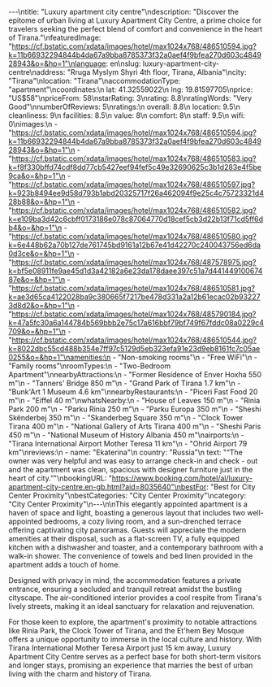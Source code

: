 ---\ntitle: "Luxury apartment city centre"\ndescription: "Discover the epitome of urban living at Luxury Apartment City Centre, a prime choice for travelers seeking the perfect blend of comfort and convenience in the heart of Tirana."\nfeaturedImage: "https://cf.bstatic.com/xdata/images/hotel/max1024x768/486510594.jpg?k=11b66932294844b4da67a9bba8785373f32a0aef4f9bfea270d603c484928943&o=&hp=1"\nlanguage: en\nslug: luxury-apartment-city-centre\naddress: "Rruga Myslym Shyri 4th floor, Tirana, Albania"\ncity: "Tirana"\nlocation: "Tirana"\naccommodationType: "apartment"\ncoordinates:\n  lat: 41.32559022\n  lng: 19.81597705\nprice: "US$58"\npriceFrom: 58\nstarRating: 3\nrating: 8.8\nratingWords: "Very Good"\nnumberOfReviews: 5\nratings:\n  overall: 8.8\n  location: 9.5\n  cleanliness: 9\n  facilities: 8.5\n  value: 8\n  comfort: 8\n  staff: 9.5\n  wifi: 0\nimages:\n  - "https://cf.bstatic.com/xdata/images/hotel/max1024x768/486510594.jpg?k=11b66932294844b4da67a9bba8785373f32a0aef4f9bfea270d603c484928943&o=&hp=1"\n  - "https://cf.bstatic.com/xdata/images/hotel/max1024x768/486510583.jpg?k=f8f330bffd74cdf8dd77cb5427eef94fef5c49e32690625c3b1d283e4f5be9ca&o=&hp=1"\n  - "https://cf.bstatic.com/xdata/images/hotel/max1024x768/486510597.jpg?k=923b8494ee9d58d793b1abd20325717f26a462094f9e25c4c75723321d428b88&o=&hp=1"\n  - "https://cf.bstatic.com/xdata/images/hotel/max1024x768/486510582.jpg?k=e109ba3d42c6cbff0173186e078c87064770d18cef5cb3d22b13f71cd5ff6db4&o=&hp=1"\n  - "https://cf.bstatic.com/xdata/images/hotel/max1024x768/486510580.jpg?k=6e448b62a70b127de761745bd9161a12b67e41d42270c240043756ed6da0d3ce&o=&hp=1"\n  - "https://cf.bstatic.com/xdata/images/hotel/max1024x768/487578975.jpg?k=bf5e08911fe9ae45d1d3a42182a6e23da178daee397c51a7d44144910067487e&o=&hp=1"\n  - "https://cf.bstatic.com/xdata/images/hotel/max1024x768/486510581.jpg?k=ae3d65ca4122028ba9c380665f7217be478d331a2a12b61ecac02b932273d8d2&o=&hp=1"\n  - "https://cf.bstatic.com/xdata/images/hotel/max1024x768/485790184.jpg?k=47a5fc30a6a144784b569bbb2e75c17a616bbf79bf749f67fddc08a0229c4709&o=&hp=1"\n  - "https://cf.bstatic.com/xdata/images/hotel/max1024x768/486510544.jpg?k=8022dbc55cd488b354e7ff97c5129d5eb323efa91e23d9eb8161fc7c05ae0255&o=&hp=1"\namenities:\n  - "Non-smoking rooms"\n  - "Free WiFi"\n  - "Family rooms"\nroomTypes:\n  - "Two-Bedroom Apartment"\nnearbyAttractions:\n  - "Former Residence of Enver Hoxha 550 m"\n  - "Tanners' Bridge 850 m"\n  - "Grand Park of Tirana 1.7 km"\n  - "Bunk'Art 1 Museum 4.6 km"\nnearbyRestaurants:\n  - "Piceri Fast Food 20 m"\n  - "Eiffel 40 m"\nwhatsNearby:\n  - "House of Leaves 150 m"\n  - "Rinia Park 200 m"\n  - "Parku Rinia 250 m"\n  - "Parku Europa 350 m"\n  - "Sheshi Skënderbej 350 m"\n  - "Skanderbeg Square 350 m"\n  - "Clock Tower Tirana 400 m"\n  - "National Gallery of Arts Tirana 400 m"\n  - "Sheshi Paris 450 m"\n  - "National Museum of History Albania 450 m"\nairports:\n  - "Tirana International Airport Mother Teresa 11 km"\n  - "Ohrid Airport 79 km"\nreviews:\n  - name: "Ekaterina"\n    country: "Russia"\n    text: "“The owner was very helpful and was easy to arrange check-in and check - out and the apartment was clean, spacious with designer furniture just in the heart of city.”"\nbookingURL: "https://www.booking.com/hotel/al/luxury-apartment-city-centre.en-gb.html?aid=8035640"\nbestFor: "Best for City Center Proximity"\nbestCategories: "City Center Proximity"\ncategory: "City Center Proximity"\n---\n\nThis elegantly appointed apartment is a haven of space and light, boasting a generous layout that includes two well-appointed bedrooms, a cozy living room, and a sun-drenched terrace offering captivating city panoramas. Guests will appreciate the modern amenities at their disposal, such as a flat-screen TV, a fully equipped kitchen with a dishwasher and toaster, and a contemporary bathroom with a walk-in shower. The convenience of towels and bed linen provided in the apartment adds a touch of home.

Designed with privacy in mind, the accommodation features a private entrance, ensuring a secluded and tranquil retreat amidst the bustling cityscape. The air-conditioned interior provides a cool respite from Tirana's lively streets, making it an ideal sanctuary for relaxation and rejuvenation.

For those keen to explore, the apartment's proximity to notable attractions like Rinia Park, the Clock Tower of Tirana, and the Et'hem Bey Mosque offers a unique opportunity to immerse in the local culture and history. With Tirana International Mother Teresa Airport just 15 km away, Luxury Apartment City Centre serves as a perfect base for both short-term visitors and longer stays, promising an experience that marries the best of urban living with the charm and history of Tirana.